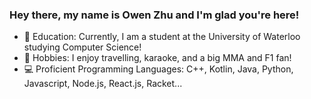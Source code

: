 ### Hey there, my name is Owen Zhu and I'm glad you're here!

- 🏫 Education: Currently, I am a student at the University of Waterloo studying Computer Science!
- 🎲 Hobbies: I enjoy travelling, karaoke, and a big MMA and F1 fan!
- 💻 Proficient Programming Languages: C++, Kotlin, Java, Python, Javascript, Node.js, React.js, Racket...
<!---
[![(Owen's GitHub stats](https://github-readme-stats.vercel.app/api?username=Zhu-Owen&show_icons=true&theme=tokyonight&hide=prs,issues&count_private=true)](https://github.com/anuraghazra/github-readme-stats)
-->
